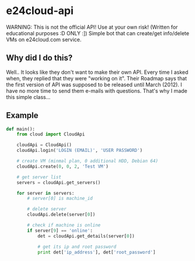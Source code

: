 e24cloud-api
============

WARNING: This is not the official API! Use at your own risk! (Written for educational purposes :D ONLY :])
Simple bot that can create/get info/delete VMs on e24cloud.com service. 

Why did I do this?
--------------------

Well.. It looks like they don't want to make their own API. Every time I asked when, they replied that they were "working on it". Their Roadmap says that the first version of API was supposed to be released until March (2012). I have no more time to send them e-mails with questions.
That's why I made this simple class...

Example
--------------------

```python
def main():
	from cloud import CloudApi

	cloudApi = CloudApi()
	cloudApi.login('LOGIN (EMAIL)', 'USER PASSWORD')

	# create VM (minmal plan, 0 additional HDD, Debian 64)
	cloudApi.create(0, 0, 2, 'Test VM')

	# get server list
	servers = cloudApi.get_servers()

	for server in servers:
		# server[0] is machine_id

		# delete server
		cloudApi.delete(server[0])

		# check if machine is online
		if server[9] == 'online':
			det = cloudApi.get_details(server[0])			

			# get its ip and root password
			print det['ip_address'], det['root_password']
```